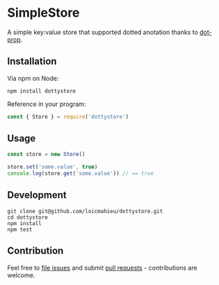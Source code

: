 # SimpleStore

A simple key:value store that supported dotted anotation thanks to [dot-prop](https://github.com/sindresorhus/dot-prop).

## Installation

Via npm on Node:

```
npm install dottystore
```

Reference in your program:

```js
const { Store } = require('dottystore')
```

## Usage

```js
const store = new Store()

store.set('some.value', true)
console.log(store.get('some.value')) // == true
```

## Development

```
git clone git@github.com/loicmahieu/dottystore.git
cd dottystore
npm install
npm test
```

## Contribution

Feel free to [file issues](https://github.com/loicmahieu/dottystore/issues) and submit
[pull requests](https://github.com/loicmahieu/dottystore/pulls) - contributions are
welcome.
